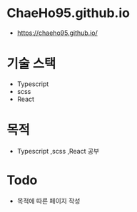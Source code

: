 # ChaeHo95.github.io
- https://chaeho95.github.io/

# 기술 스택
- Typescript
- scss
- React

# 목적
- Typescript ,scss ,React 공부

# Todo
- 목적에 따른 페이지 작성

